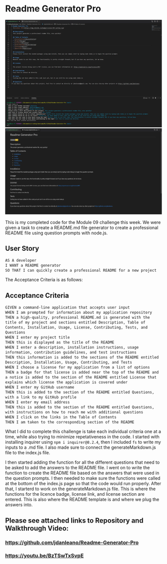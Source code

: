 # Readme Generator Pro

![This is a screenshot of the project](./assets/images/screenshot1.jpg)
![This is a screenshot of the project](./assets/images/screenshot2.jpg)

This is my completed code for the Module 09 challenge this week. We were given a task to create a README.md file generator to create a professional README file using question prompts with node.js.

## User Story

```
AS A developer
I WANT a README generator
SO THAT I can quickly create a professional README for a new project
```

The Acceptance Criteria is as follows:

## Acceptance Criteria

```
GIVEN a command-line application that accepts user input
WHEN I am prompted for information about my application repository
THEN a high-quality, professional README.md is generated with the title of my project and sections entitled Description, Table of Contents, Installation, Usage, License, Contributing, Tests, and Questions
WHEN I enter my project title
THEN this is displayed as the title of the README
WHEN I enter a description, installation instructions, usage information, contribution guidelines, and test instructions
THEN this information is added to the sections of the README entitled Description, Installation, Usage, Contributing, and Tests
WHEN I choose a license for my application from a list of options
THEN a badge for that license is added near the top of the README and a notice is added to the section of the README entitled License that explains which license the application is covered under
WHEN I enter my GitHub username
THEN this is added to the section of the README entitled Questions, with a link to my GitHub profile
WHEN I enter my email address
THEN this is added to the section of the README entitled Questions, with instructions on how to reach me with additional questions
WHEN I click on the links in the Table of Contents
THEN I am taken to the corresponding section of the README
```

What I did to complete this challenge is take each individual criteria one at a time, while also trying to minimize repetativeness in the code. I started with installing inquirer using `npm i inquirer@8.2.4`, then I included `fs` to write my inputs to a .md file. I also made sure to connect the generateMarkdown.js file to the index.js file.

I then started adding the function for all the different questions that need to be asked to add the answers to the README file. I went on to write the function to create the README file based on the answers that were used in the question prompts. I then needed to make sure the functions were called at the bottom of the index.js page so that the code would run properly. After that, I starterd to work on the generateMarkdown.js file. This is where the functions for the licence badge, license link, and license section are entered. This is also where the README template is and where we plug the answers into.

## Please see attached links to Repository and Walkthrough Video:
### https://github.com/jdanleano/Readme-Generator-Pro
### https://youtu.be/BzTSwTxSvpE
